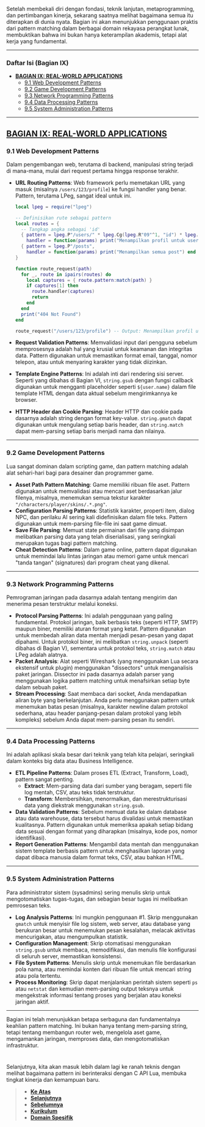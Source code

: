 Setelah membekali diri dengan fondasi, teknik lanjutan, metaprogramming, dan pertimbangan kinerja, sekarang saatnya melihat bagaimana semua itu diterapkan di dunia nyata. Bagian ini akan menunjukkan penggunaan praktis dari pattern matching dalam berbagai domain rekayasa perangkat lunak, membuktikan bahwa ini bukan hanya keterampilan akademis, tetapi alat kerja yang fundamental.

---

### Daftar Isi (Bagian IX)

- [**BAGIAN IX: REAL-WORLD APPLICATIONS**](#bagian-ix-real-world-applications)
  - [9.1 Web Development Patterns](#91-web-development-patterns)
  - [9.2 Game Development Patterns](#92-game-development-patterns)
  - [9.3 Network Programming Patterns](#93-network-programming-patterns)
  - [9.4 Data Processing Patterns](#94-data-processing-patterns)
  - [9.5 System Administration Patterns](#95-system-administration-patterns)

---

## **[BAGIAN IX: REAL-WORLD APPLICATIONS][0]**

### 9.1 Web Development Patterns

Dalam pengembangan web, terutama di backend, manipulasi string terjadi di mana-mana, mulai dari request pertama hingga response terakhir.

- **URL Routing Patterns**: Web framework perlu memetakan URL yang masuk (misalnya `/users/123/profile`) ke fungsi handler yang benar. Pattern, terutama LPeg, sangat ideal untuk ini.

  ```lua
  local lpeg = require("lpeg")

  -- Definisikan rute sebagai pattern
  local routes = {
    -- Tangkap angka sebagai 'id'
    { pattern = lpeg.P"/users/" * lpeg.Cg(lpeg.R"09"^1, "id") * lpeg.P"/profile",
      handler = function(params) print("Menampilkan profil untuk user ID:", params.id) end },
    { pattern = lpeg.P"/posts",
      handler = function(params) print("Menampilkan semua post") end },
  }

  function route_request(path)
    for _, route in ipairs(routes) do
      local captures = { route.pattern:match(path) }
      if captures[1] then
        route.handler(captures)
        return
      end
    end
    print("404 Not Found")
  end

  route_request("/users/123/profile") -- Output: Menampilkan profil untuk user ID:   123
  ```

- **Request Validation Patterns**: Memvalidasi input dari pengguna sebelum memprosesnya adalah hal yang krusial untuk keamanan dan integritas data. Pattern digunakan untuk memastikan format email, tanggal, nomor telepon, atau untuk menyaring karakter yang tidak diizinkan.

- **Template Engine Patterns**: Ini adalah inti dari rendering sisi server. Seperti yang dibahas di Bagian VI, `string.gsub` dengan fungsi callback digunakan untuk mengganti placeholder seperti `${user.name}` dalam file template HTML dengan data aktual sebelum mengirimkannya ke browser.

- **HTTP Header dan Cookie Parsing**: Header HTTP dan cookie pada dasarnya adalah string dengan format key-value. `string.gmatch` dapat digunakan untuk mengulang setiap baris header, dan `string.match` dapat mem-parsing setiap baris menjadi nama dan nilainya.

---

### 9.2 Game Development Patterns

Lua sangat dominan dalam scripting game, dan pattern matching adalah alat sehari-hari bagi para desainer dan programmer game.

- **Asset Path Pattern Matching**: Game memiliki ribuan file aset. Pattern digunakan untuk memvalidasi atau mencari aset berdasarkan jalur filenya, misalnya, menemukan semua tekstur karakter `"/characters/player/skins/.*.png"`.
- **Configuration Parsing Patterns**: Statistik karakter, properti item, dialog NPC, dan perilaku AI sering kali didefinisikan dalam file teks. Pattern digunakan untuk mem-parsing file-file ini saat game dimuat.
- **Save File Parsing**: Memuat state permainan dari file yang disimpan melibatkan parsing data yang telah diserialisasi, yang seringkali merupakan tugas bagi pattern matching.
- **Cheat Detection Patterns**: Dalam game online, pattern dapat digunakan untuk memindai lalu lintas jaringan atau memori game untuk mencari "tanda tangan" (signatures) dari program cheat yang dikenal.

---

### 9.3 Network Programming Patterns

Pemrograman jaringan pada dasarnya adalah tentang mengirim dan menerima pesan terstruktur melalui koneksi.

- **Protocol Parsing Patterns**: Ini adalah penggunaan yang paling fundamental. Protokol jaringan, baik berbasis teks (seperti HTTP, SMTP) maupun biner, memiliki aturan format yang ketat. Pattern digunakan untuk membedah aliran data mentah menjadi pesan-pesan yang dapat dipahami. Untuk protokol biner, ini melibatkan `string.unpack` (seperti dibahas di Bagian V), sementara untuk protokol teks, `string.match` atau LPeg adalah alatnya.
- **Packet Analysis**: Alat seperti Wireshark (yang menggunakan Lua secara ekstensif untuk plugin) menggunakan "dissectors" untuk menganalisis paket jaringan. Dissector ini pada dasarnya adalah parser yang menggunakan logika pattern matching untuk menafsirkan setiap byte dalam sebuah paket.
- **Stream Processing**: Saat membaca dari socket, Anda mendapatkan aliran byte yang berkelanjutan. Anda perlu menggunakan pattern untuk menemukan batas pesan (misalnya, karakter newline dalam protokol sederhana, atau header panjang-pesan dalam protokol yang lebih kompleks) sebelum Anda dapat mem-parsing pesan itu sendiri.

---

### 9.4 Data Processing Patterns

Ini adalah aplikasi skala besar dari teknik yang telah kita pelajari, seringkali dalam konteks big data atau Business Intelligence.

- **ETL Pipeline Patterns**: Dalam proses ETL (Extract, Transform, Load), pattern sangat penting.
  - **Extract**: Mem-parsing data dari sumber yang beragam, seperti file log mentah, CSV, atau teks tidak terstruktur.
  - **Transform**: Membersihkan, menormalkan, dan merestrukturisasi data yang diekstrak menggunakan `string.gsub`.
- **Data Validation Patterns**: Sebelum memuat data ke dalam database atau data warehouse, data tersebut harus divalidasi untuk memastikan kualitasnya. Pattern digunakan untuk memeriksa apakah setiap bidang data sesuai dengan format yang diharapkan (misalnya, kode pos, nomor identifikasi).
- **Report Generation Patterns**: Mengambil data mentah dan menggunakan sistem template berbasis pattern untuk menghasilkan laporan yang dapat dibaca manusia dalam format teks, CSV, atau bahkan HTML.

---

### 9.5 System Administration Patterns

Para administrator sistem (sysadmins) sering menulis skrip untuk mengotomatiskan tugas-tugas, dan sebagian besar tugas ini melibatkan pemrosesan teks.

- **Log Analysis Patterns**: Ini mungkin penggunaan \#1. Skrip menggunakan `gmatch` untuk menyisir file log sistem, web server, atau database yang berukuran besar untuk menemukan pesan kesalahan, melacak aktivitas mencurigakan, atau mengumpulkan statistik.
- **Configuration Management**: Skrip otomatisasi menggunakan `string.gsub` untuk membaca, memodifikasi, dan menulis file konfigurasi di seluruh server, memastikan konsistensi.
- **File System Patterns**: Menulis skrip untuk menemukan file berdasarkan pola nama, atau memindai konten dari ribuan file untuk mencari string atau pola tertentu.
- **Process Monitoring**: Skrip dapat menjalankan perintah sistem seperti `ps` atau `netstat` dan kemudian mem-parsing output teksnya untuk mengekstrak informasi tentang proses yang berjalan atau koneksi jaringan aktif.

---

Bagian ini telah menunjukkan betapa serbaguna dan fundamentalnya keahlian pattern matching. Ini bukan hanya tentang mem-parsing string, tetapi tentang membangun router web, mengelola aset game, mengamankan jaringan, memproses data, dan mengotomatiskan infrastruktur.

#

Selanjutnya, kita akan masuk lebih dalam lagi ke ranah teknis dengan melihat bagaimana pattern ini berinteraksi dengan C API Lua, membuka tingkat kinerja dan kemampuan baru.

> - **[Ke Atas](#)**
> - **[Selanjutnya][selanjutnya]**
> - **[Sebelumnya][sebelumnya]**
> - **[Kurikulum][kurikulum]**
> - **[Domain Spesifik][domain]**

[domain]: ../../../../../../README.md
[kurikulum]: ../../../../README.md
[sebelumnya]: ../bagian-8/README.md
[selanjutnya]: ../bagian-10/README.md

<!----------------------------------------------------->

[0]: ../README.md
[1]: ../
[2]: ../
[3]: ../
[4]: ../
[5]: ../
[6]: ../
[7]: ../
[8]: ../
[9]: ../
[10]: ../
[11]: ../
[12]: ../
[13]: ../
[14]: ../
[15]: ../
[16]: ../
[17]: ../
[18]: ../
